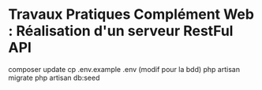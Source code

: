 # Travaux Pratiques Complément Web : Réalisation d'un serveur RestFul API

composer update
cp .env.example .env (modif pour la bdd)
php artisan migrate
php artisan db:seed


